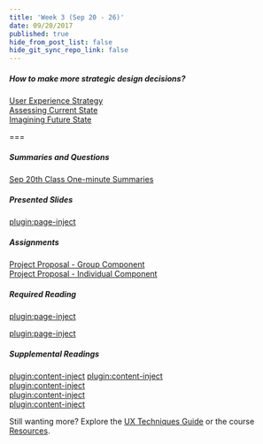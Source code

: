 ```yaml
---
title: 'Week 3 (Sep 20 - 26)'
date: 09/20/2017
published: true
hide_from_post_list: false
hide_git_sync_repo_link: false
---
```


##### How to make more strategic design decisions?  
[User Experience Strategy](https://www.swipe.to/9967fp?p=2rXR1F3mH)  
[Assessing Current State](https://www.swipe.to/9967fp?p=bhT4QfB2J)  
[Imagining Future State](https://www.swipe.to/9967fp?p=1Mb9rDTJS)

===

##### Summaries and Questions  
[Sep 20th Class One-minute Summaries](https://canvas.sfu.ca/courses/36662/assignments/267536)

##### Presented Slides  
[plugin:page-inject](/slides/unit-03)

##### Assignments
[Project Proposal - Group Component](https://canvas.sfu.ca/courses/36662/assignments/240534)  
[Project Proposal - Individual Component](https://canvas.sfu.ca/courses/36662/assignments/240533)  

##### Required Reading  
[plugin:page-inject](/readings/unit-03)

[plugin:page-inject](/h5p-content/journey-map)

##### Supplemental Readings  
[plugin:content-inject](/topics-guide/how-to-make-more-strategic-design-decisions/journey-mapping)
[plugin:content-inject](/topics-guide/what-is-usability-and-user-experience-design/problem-statements)  
[plugin:content-inject](/topics-guide/how-to-make-more-strategic-design-decisions/design-principles-product)  
[plugin:content-inject](/topics-guide/how-to-make-more-strategic-design-decisions/value-proposition)  
[plugin:content-inject](/topics-guide/how-to-make-more-strategic-design-decisions/user-experience-strategy)  

Still wanting more? Explore the [UX Techniques Guide](../../topics-guide) or the course [Resources](../../resources).
